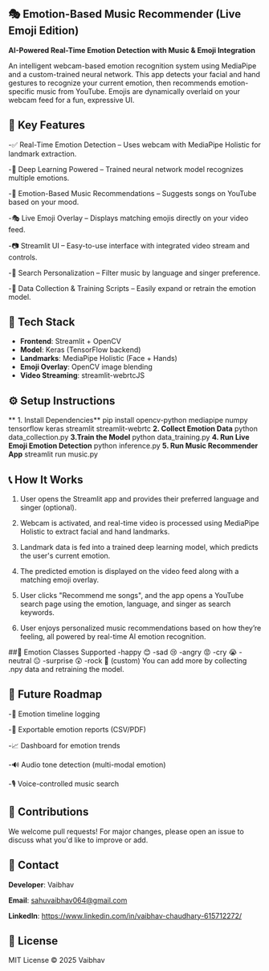 ## 🎭 Emotion-Based Music Recommender (**Live Emoji Edition**)
**AI-Powered Real-Time Emotion Detection with Music & Emoji Integration**

An intelligent webcam-based emotion recognition system using MediaPipe and a custom-trained neural network. This app detects your facial and hand gestures to recognize your current emotion, then recommends emotion-specific music from YouTube. Emojis are dynamically overlaid on your webcam feed for a fun, expressive UI.

## 🚀 Key Features

-✅ Real-Time Emotion Detection – Uses webcam with MediaPipe Holistic for landmark extraction.

-🧠 Deep Learning Powered – Trained neural network model recognizes multiple emotions.

-🎵 Emotion-Based Music Recommendations – Suggests songs on YouTube based on your mood.

-🎭 Live Emoji Overlay – Displays matching emojis directly on your video feed.

-📷 Streamlit UI – Easy-to-use interface with integrated video stream and controls.

-🔎 Search Personalization – Filter music by language and singer preference.

-🧪 Data Collection & Training Scripts – Easily expand or retrain the emotion model.

## 🧱 Tech Stack
- **Frontend**: Streamlit + OpenCV
- **Model**: Keras (TensorFlow backend)
- **Landmarks**: MediaPipe Holistic (Face + Hands)
- **Emoji Overlay**: OpenCV image blending
- **Video Streaming**: streamlit-webrtcJS

## ⚙️ Setup Instructions
** 1. Install Dependencies**
pip install opencv-python mediapipe numpy tensorflow keras streamlit streamlit-webrtc
**2. Collect Emotion Data**
python data_collection.py
**3.Train the Model**
python data_training.py
**4. Run Live Emoji Emotion Detection**
python inference.py
**5. Run Music Recommender App**
streamlit run music.py

## 📞 How It Works

1. User opens the Streamlit app and provides their preferred language and singer (optional).

2. Webcam is activated, and real-time video is processed using MediaPipe Holistic to extract facial and hand landmarks.

3. Landmark data is fed into a trained deep learning model, which predicts the user's current emotion.

4. The predicted emotion is displayed on the video feed along with a matching emoji overlay.

5. User clicks "Recommend me songs", and the app opens a YouTube search page using the emotion, language, and singer as search keywords.

6. User enjoys personalized music recommendations based on how they’re feeling, all powered by real-time AI emotion recognition.


##🎯 Emotion Classes Supported
-happy 😊
-sad 😢
-angry 😡
-cry 😭
-neutral 😐
-surprise 😲
-rock 🤘 (custom)
 You can add more by collecting .npy data and retraining the model.

## 🧠 Future Roadmap
-📄 Emotion timeline logging

-📁 Exportable emotion reports (CSV/PDF)

-📈 Dashboard for emotion trends

-🔊 Audio tone detection (multi-modal emotion)

-🎙️ Voice-controlled music search



## 🤝 Contributions
We welcome pull requests! For major changes, please open an issue to discuss what you'd like to improve or add.

## 📧 Contact
**Developer**: Vaibhav

**Email**: sahuvaibhav064@gmail.com

**LinkedIn**: https://www.linkedin.com/in/vaibhav-chaudhary-615712272/

## 📜 License
MIT License © 2025 Vaibhav
